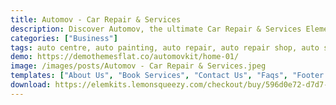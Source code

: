 ```yaml
---
title: Automov - Car Repair & Services
description: Discover Automov, the ultimate Car Repair & Services Elementor Template Kit. Elevate your auto business with our meticulously designed templates. Engineered for Elementor, this kit guarantees seamless customization and a user-friendly experience. Harness the power of Automov's free templates to craft an engaging online presence showcasing your repair and service offerings. Whether you specialize in car maintenance or repairs, Automov's versatile templates ensure your brand stands out. Drive your web design journey with this exceptional Elementor Template Kit, designed to accelerate your online impact and elevate your automotive ventures.
categories: ["Business"]
tags: auto centre, auto painting, auto repair, auto repair shop, auto service, automobile, automotive, car mechanic, car repair, car service, garage, mechanic, mechanic auto shop, mechanic workshop, tire wheel shop
demo: https://demothemesflat.co/automovkit/home-01/
image: /images/posts/Automov - Car Repair & Services.jpeg
templates: ["About Us", "Book Services", "Contact Us", "Faqs", "Footer Style 02", "Footer Style 03", "Form Book Calendar For Page Book Services", "Form For Page Contact", "Form For Page Faqs", "Form For Page Home 02", "Form For Page Home 03", "Global", "Header Style 01", "Header Style 02", "Header Style 03", "Home 01", "Home 02", "Home 03", "Our Services", "Our Team", "Panel Block For Header", "Services Single", "Slider Imagebox Block 01 For Page Home 01", "Slider Imagebox Block 01 For Page Home 02", "Slider Testimonial Block For Page Home 02", "Tab Block 01 For Page Home 01", "Tab Block For Page Home 02", "Tab Our Block For Page Home 03", "Tab Project Block For Page Home 03", "Testimonial Block For Page Home 03", "Testimonial Block For Page Services"]
download: https://elemkits.lemonsqueezy.com/checkout/buy/596d0e72-d7d7-4a9d-b7a0-77691d0dda6b
---
```

